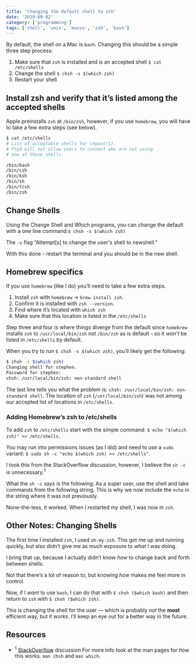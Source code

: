 ```yaml
---
title: 'Changing the default shell to zsh'
date: '2019-09-02'
category: ['programming']
tags: ['shell', 'unix', 'macos', 'zsh', 'bash']
---
```


By default, the shell on a Mac is `bash`. Changing this should be a simple three step process:
1. Make sure that `zsh` is installed and is an accepted shell `$ cat /etc/shells`
2. Change the shell  `$ chsh -s $(which zsh)`
3. Restart your shell

## Install zsh and verify that it’s listed among the accepted shells
Apple preinstalls `zsh` at `/bin/zsh`, however, if you use `homebrew`, you will have to take a few extra steps (see below). 

```bash
$ cat /etc/shells
# List of acceptable shells for chpass(1).
# Ftpd will not allow users to connect who are not using
# one of these shells.

/bin/bash
/bin/csh
/bin/ksh
/bin/sh
/bin/tcsh
/bin/zsh
```

## Change Shells
Using the Change Shell and Which programs, you can change the default with a one line command:`$ chsh -s $(which zsh)`

The `-s` flag “Attempt[s] to change the user's shell to newshell.”

With this done - restart the terminal and you should be in the new shell. 

## Homebrew specifics
If you use `homebrew` (like I do) you’ll need to take a few extra steps.

1. Install `zsh` with `homebrew` -> `brew install zsh`.
2. Confirm it is installed with `zsh --version`.
3. Find where it’s located with `which zsh`
4. Make sure that this location is listed in the `/etc/shells` 

Step three and four is where things diverge from the default since `homebrew` installs `zsh` to `/usr/local/bin/zsh` not `/bin/zsh` as is default - so it *won’t* be listed in `/etc/shells` by default.

When you try to run `$ chsh -s $(which zsh)`, you’ll likely get the following: 

```bash
$ chsh -s $(which zsh)
Changing shell for stephen.
Password for stephen:
chsh: /usr/local/bin/zsh: non-standard shell
```

The last line tells you what the problem is: `chsh: /usr/local/bin/zsh: non-standard shell`.  The location of `zsh` (`/usr/local/bin/zsh`) was not among our accepted list of locations in `/etc/shells`.

### Adding Homebrew’s zsh to /etc/shells  
To add `zsh` to `/etc/shells` start with the simple command: `$ echo "$(which zsh)" >> /etc/shells`. 

You may run into permissions issues (as I did) and need to use a `sudo` variant:  `$ sudo sh -c "echo $(which zsh) >> /etc/shells"`. 

I took this from the StackOverflow discussion, however, I believe the `sh -c` is unnecessary.<sup>1</sup> 

What the `sh -c` says is the following: As a super user, use the shell and take commands from the following string. This is why we now include the  `echo` in the string where it was not previously. 

None-the-less, it worked. When I restarted my shell, I was now in `zsh`.

## Other Notes: Changing Shells
The first time I installed `zsh`, I used `oh-my-zsh`. This got me up and running quickly, but also didn’t give me as much exposure to *what* I was doing. 

I bring that up, because I actually didn’t know *how* to change back and forth between shells.

Not that there’s a lot of reason to, but knowing *how* makes me feel more in control.

Now, if I *want* to use `bash`, I can do that with `$ chsh ($which bash)` and then return to `zsh` with `$ chsh ($which zsh)`.

This is changing the shell for the user — which is probably *not* the **most** efficient way, but it works. I’ll keep an eye out for a better way in the future.  

## Resources
* <sup>1</sup> [StackOverflow](https://stackoverflow.com/a/44549662/9888057) discussion
For more info look at the man pages for *how* this works.
`man chsh` and `man which`.

